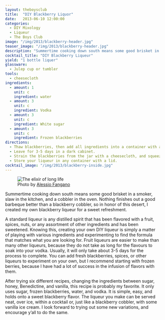```yaml
---
layout: theboysclub
title:  "DIY Blackberry Liquor"
date:   2013-06-10 12:00:00
categories:
  - DIY Mixology
  - Liqueur
  - The Boys Club
image: "/img/2013/blackberry-header.jpg"
teaser_image: "/img/2013/blackberry-header.jpg"
description: "Summertime cooking down south means some good brisket in a smoker, slaw in the kitchen, and a cobbler in the oven. Nothing finishes out a good barbeque better than a blackberry cobbler, so in honor..."
cocktail_title: "DIY Blackberry Liqueur"
yield: "1 bottle liquer"
glassware:
  - Julep cup or tumbler
tools:
  - cheesecloth
ingredients:
  - amount: 1
    unit: c
    ingredient: water
  - amount: 3
    unit: c
    ingredient: Vodka
  - amount: 3
    unit: c
    ingredient: White sugar
  - amount: 3
    unit: c
    ingredient: Frozen blackberries
directions:
  - Thaw blackberries, then add all ingredients into a container with a lid.
  - Leave for 3-5 days in a dark cabinet.
  - Strain the blackberries from the jar with a cheesecloth, and squeeze any remaining juice from the blackberries.
  - Store your liqueur in any container with a lid.
cocktail_image: "/img/2013/blackberry-inside.jpg"
---
```



<figure>
  <img src="/img/2013/blackberry-header.jpg" alt="The elixir of long life">
  <figcaption>Photo by <a target="\_blank" href="https://500px.com/alessiofangano">Alessio Fangano</a></figcaption>
</figure>

Summertime cooking down south means some good brisket in a smoker, slaw in the kitchen, and a cobbler in the oven. Nothing finishes out a good barbeque better than a blackberry cobbler, so in honor of this desert, I created my own blackberry liqueur for a sweet refreshment.

A standard liqueur is any distilled spirit that has been flavored with a fruit, spices, nuts, or any assortment of other ingredients and has been sweetened. Knowing this, creating your own DIY liqueur is simply a matter of playing with various ingredients and experimenting to find the formula that matches what you are looking for. Fruit liqueurs are easier to make than many other liqueurs, because they do not take as long for the flavours to soak into your vodka. Usually, it will only take about 3-5 days for the process to complete. You can add fresh blackberries, spices, or other liqueurs to experiment on your own, but I recommend starting with frozen berries, because I have had a lot of success in the infusion of flavors with them.

After trying six different recipes, changing the ingredients between sugar, honey, Benedictine, and vanilla, this recipe is probably my favorite. It only uses sugar, frozen blackberries, water, and vodka. It is simple, easy, and holds onto a sweet blackberry flavor. The liqueur you make can be served neat, over ice, within a cocktail or, just like a blackberry cobbler, with some vanilla ice cream. I look forward to trying out some new variations, and encourage y’all to do the same.
